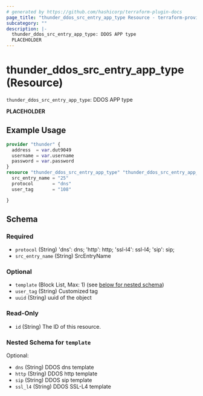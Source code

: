 ```yaml
---
# generated by https://github.com/hashicorp/terraform-plugin-docs
page_title: "thunder_ddos_src_entry_app_type Resource - terraform-provider-thunder"
subcategory: ""
description: |-
  thunder_ddos_src_entry_app_type: DDOS APP type
  PLACEHOLDER
---
```


# thunder_ddos_src_entry_app_type (Resource)

`thunder_ddos_src_entry_app_type`: DDOS APP type

__PLACEHOLDER__

## Example Usage

```terraform
provider "thunder" {
  address  = var.dut9049
  username = var.username
  password = var.password
}
resource "thunder_ddos_src_entry_app_type" "thunder_ddos_src_entry_app_type" {
  src_entry_name = "25"
  protocol       = "dns"
  user_tag       = "108"

}
```

<!-- schema generated by tfplugindocs -->
## Schema

### Required

- `protocol` (String) 'dns': dns; 'http': http; 'ssl-l4': ssl-l4; 'sip': sip;
- `src_entry_name` (String) SrcEntryName

### Optional

- `template` (Block List, Max: 1) (see [below for nested schema](#nestedblock--template))
- `user_tag` (String) Customized tag
- `uuid` (String) uuid of the object

### Read-Only

- `id` (String) The ID of this resource.

<a id="nestedblock--template"></a>
### Nested Schema for `template`

Optional:

- `dns` (String) DDOS dns template
- `http` (String) DDOS http template
- `sip` (String) DDOS sip template
- `ssl_l4` (String) DDOS SSL-L4 template


